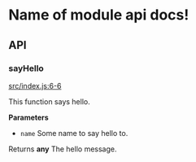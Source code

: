 # Name of module api docs!

## API

<!-- Generated by documentation.js. Update this documentation by updating the source code. -->

### sayHello

[src/index.js:6-6](https://github.com/KrimzenNinja/krimzen-ninja-module-template/blob/efbd5e4d50e01d9bd4d533891ed265601ebe585c/src/index.js#L6-L6 "Source code on GitHub")

This function says hello.

**Parameters**

-   `name`  Some name to say hello to.

Returns **any** The hello message.
